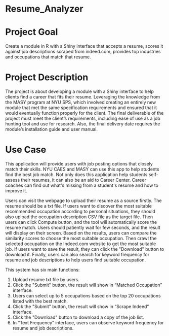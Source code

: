 # Resume_Analyzer


# Project Goal
Create a module in R with a Shiny interface that accepts a resume, scores it against job descriptions scraped from indeed.com, provides top industries and occupations that match that resume.


# Project Description
The project is about developing a module with a Shiny interface to help clients find a career that fits their resume. Leveraging the knowledge from the MASY program at NYU SPS, which involved creating an entirely new module that met the same specification requirements and ensured that it would eventually function properly for the client. The final deliverable of the project must meet the client’s requirements, including ease of use as a job hunting tool and use for research. Also, the final delivery date requires the module’s installation guide and user manual.


# Use Case
This application will provide users with job posting options that closely match their skills. NYU CAES and MASY can use this app to help students find the best job match. Not only does this application help students self-assess their resumes, it can also be an aid to Career Center. Career coaches can find out what's missing from a student's resume and how to improve it.

Users can visit the webpage to upload their resume as a source firstly. 
The resume should be a txt file. If users want to discover the most suitable recommended occupation according to personal situations, they should also upload the occupation description CSV file as the target file. Then users can click Compute button, and the tool will automatically score the resume match. Users should patiently wait for few seconds, and the result will display on their screen. 
Based on the results, users can compare the similarity scores to choose the most suitable occupation. Then crawl the selected occupation on the Indeed.com website to get the most suitable job. If users want to save the result, they can click the "Download" button to download it.
Finally, users can also search for keyword frequency for resume and job descriptions to help users find suitable occupation.


This system has six main functions:
1.	Upload resume txt file by users.
2.	Click the "Submit" button, the result will show in “Matched Occupation” interface.
3.	Users can select up to 5 occupations based on the top 20 occupations listed with the best match.
4.	Click the "Submit" button, the result will show in “Scrape Indeed” interface.
5.	Click the "Download" button to download a copy of the job list.
6.	In “Text Frequency” interface, users can observe keyword frequency for resume and job descriptions.




